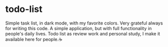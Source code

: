 # todo-list
Simple task list, in dark mode, with my favorite colors. Very grateful always for writing this code. A simple application, but with full functionality in people's daily lives.
Todo list as review work and personal study, I make it available here for people.☕
